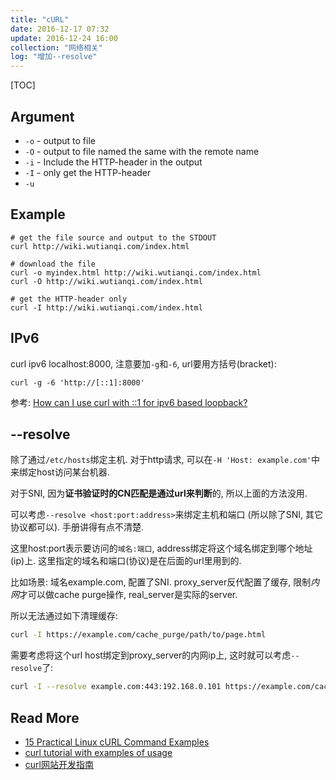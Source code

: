 ```yaml
---
title: "cURL"
date: 2016-12-17 07:32
update: 2016-12-24 16:00
collection: "网络相关"
log: "增加--resolve"
---
```


[TOC]

## Argument ##

* `-o` - output to file
* `-O` - output to file named the same with the remote name
* `-i` - Include the HTTP-header in the output
* `-I` - only get the HTTP-header
* `-u`

## Example ##

	# get the file source and output to the STDOUT
	curl http://wiki.wutianqi.com/index.html

	# download the file
	curl -o myindex.html http://wiki.wutianqi.com/index.html
	curl -O http://wiki.wutianqi.com/index.html

	# get the HTTP-header only
	curl -I http://wiki.wutianqi.com/index.html


## IPv6 ##

curl ipv6 localhost:8000, 注意要加`-g`和`-6`, url要用方括号(bracket):

    curl -g -6 'http://[::1]:8000'

参考: [How can I use curl with ::1 for ipv6 based loopback?](http://superuser.com/a/885757/251495)


## --resolve

除了通过`/etc/hosts`绑定主机. 对于http请求, 可以在`-H 'Host: example.com'`中来绑定host访问某台机器.

对于SNI, 因为**证书验证时的CN匹配是通过url来判断**的, 所以上面的方法没用.

可以考虑`--resolve <host:port:address>`来绑定主机和端口 (所以除了SNI, 其它协议都可以). 手册讲得有点不清楚.

这里host:port表示要访问的`域名:端口`, address绑定将这个域名绑定到哪个地址(ip)上. 这里指定的域名和端口(协议)是在后面的url里用到的.

比如场景: 域名example.com, 配置了SNI. proxy_server反代配置了缓存, 限制*内网*才可以做cache purge操作, real_server是实际的server.

所以无法通过如下清理缓存:

```bash
curl -I https://example.com/cache_purge/path/to/page.html
```

需要考虑将这个url host绑定到proxy_server的内网ip上, 这时就可以考虑`--resolve`了:

```bash
curl -I --resolve example.com:443:192.168.0.101 https://example.com/cache_purge/path/to/page.html
```


## Read More ##

* [15 Practical Linux cURL Command Examples](http://www.thegeekstuff.com/2012/04/curl-examples/)
* [curl tutorial with examples of usage](http://www.yilmazhuseyin.com/blog/dev/curl-tutorial-examples-usage)
* [curl网站开发指南](http://www.ruanyifeng.com/blog/2011/09/curl.html)

